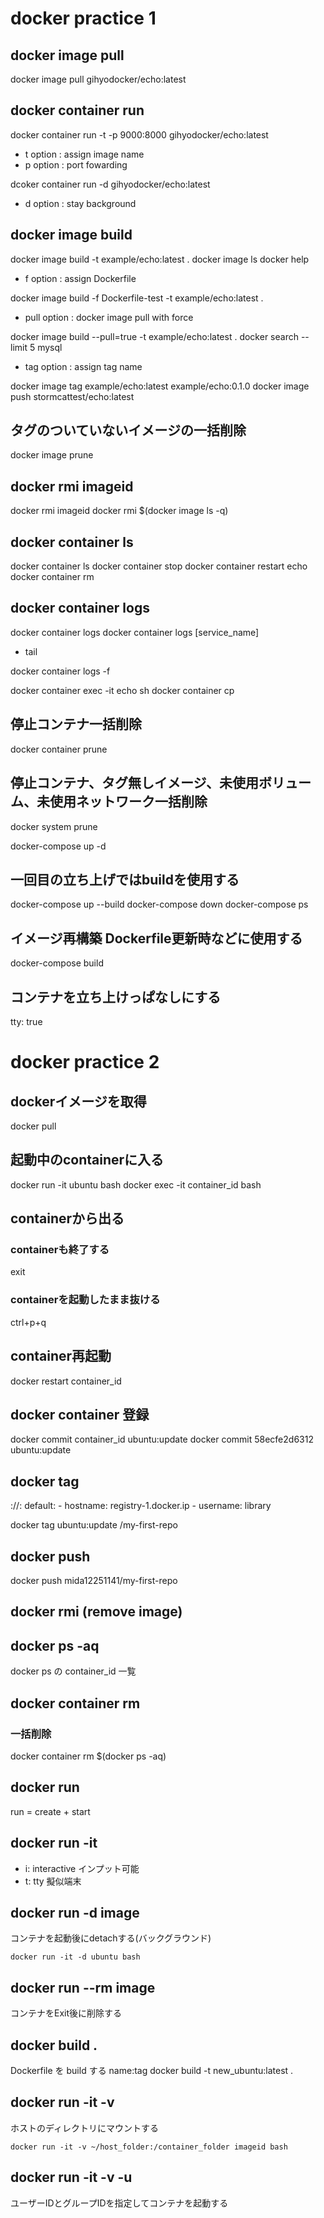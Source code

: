 # docker practice 1
## docker image pull
docker image pull gihyodocker/echo:latest

## docker container run 
docker container run -t -p 9000:8000 gihyodocker/echo:latest
- t option : assign image name
- p option : port fowarding

dcoker container run -d gihyodocker/echo:latest
- d option : stay background

## docker image build 
docker image build -t example/echo:latest .
docker image ls
docker help

- f option : assign Dockerfile

docker image build -f Dockerfile-test -t example/echo:latest .

- pull option : docker image pull with force

docker image build --pull=true -t example/echo:latest .
docker search --limit 5 mysql

- tag option : assign tag name

docker image tag example/echo:latest example/echo:0.1.0
docker image push stormcattest/echo:latest

## タグのついていないイメージの一括削除
docker image prune

## docker rmi imageid
docker rmi imageid
docker rmi $(docker image ls -q)

## docker container ls
docker container ls
docker container stop
docker container restart echo
docker container rm

## docker container logs
docker container logs
docker container logs [service_name]

- tail

docker container logs -f

docker container exec -it echo sh
docker container cp

## 停止コンテナ一括削除
docker container prune

## 停止コンテナ、タグ無しイメージ、未使用ボリューム、未使用ネットワーク一括削除
docker system prune

docker-compose up -d

## 一回目の立ち上げではbuildを使用する
docker-compose up --build
docker-compose down
docker-compose ps

## イメージ再構築 Dockerfile更新時などに使用する
docker-compose build

## コンテナを立ち上けっぱなしにする
tty: true

# docker practice 2
## dockerイメージを取得
docker pull 

## 起動中のcontainerに入る
docker run -it ubuntu bash
docker exec -it container_id bash

## containerから出る
### containerも終了する
exit

### containerを起動したまま抜ける
ctrl+p+q

## container再起動
docker restart container_id

## docker container 登録
docker commit container_id ubuntu:update
docker commit 58ecfe2d6312 ubuntu:update

## docker tag
<hostname>:<port>/<username>/<repository>:<tag>
default:
    - hostname: registry-1.docker.ip
    - username: library

docker tag ubuntu:update <username>/my-first-repo

## docker push
docker push mida12251141/my-first-repo

## docker rmi (remove image)

## docker ps -aq
docker ps の container_id 一覧

## docker container rm
### 一括削除
docker container rm $(docker ps -aq)

## docker run
run = create + start

## docker run -it
- i: interactive インプット可能
- t: tty 擬似端末

## docker run -d image
コンテナを起動後にdetachする(バックグラウンド)

```
docker run -it -d ubuntu bash
```

## docker run --rm image
コンテナをExit後に削除する

## docker build .
Dockerfile を build する
name:tag
docker build -t new_ubuntu:latest .

## docker run -it -v
ホストのディレクトリにマウントする

```
docker run -it -v ~/host_folder:/container_folder imageid bash
```

## docker run -it -v -u
ユーザーIDとグループIDを指定してコンテナを起動する
